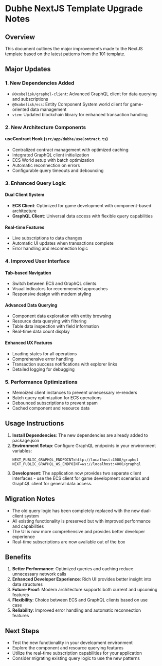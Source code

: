 # Dubhe NextJS Template Upgrade Notes

## Overview
This document outlines the major improvements made to the NextJS template based on the latest patterns from the 101 template.

## Major Updates

### 1. New Dependencies Added
- `@0xobelisk/graphql-client`: Advanced GraphQL client for data querying and subscriptions
- `@0xobelisk/ecs`: Entity Component System world client for game-oriented data management
- `viem`: Updated blockchain library for enhanced transaction handling

### 2. New Architecture Components

#### useContract Hook (`src/app/dubhe/useContract.ts`)
- Centralized contract management with optimized caching
- Integrated GraphQL client initialization
- ECS World setup with batch optimization
- Automatic reconnection on errors
- Configurable query timeouts and debouncing

### 3. Enhanced Query Logic

#### Dual Client System
- **ECS Client**: Optimized for game development with component-based architecture
- **GraphQL Client**: Universal data access with flexible query capabilities

#### Real-time Features
- Live subscriptions to data changes
- Automatic UI updates when transactions complete
- Error handling and reconnection logic

### 4. Improved User Interface

#### Tab-based Navigation
- Switch between ECS and GraphQL clients
- Visual indicators for recommended approaches
- Responsive design with modern styling

#### Advanced Data Querying
- Component data exploration with entity browsing
- Resource data querying with filtering
- Table data inspection with field information
- Real-time data count display

#### Enhanced UX Features
- Loading states for all operations
- Comprehensive error handling
- Transaction success notifications with explorer links
- Detailed logging for debugging

### 5. Performance Optimizations
- Memoized client instances to prevent unnecessary re-renders
- Batch query optimization for ECS operations
- Debounced subscriptions to prevent spam
- Cached component and resource data

## Usage Instructions

1. **Install Dependencies**: The new dependencies are already added to package.json
2. **Environment Setup**: Configure GraphQL endpoints in your environment variables:
   ```
   NEXT_PUBLIC_GRAPHQL_ENDPOINT=http://localhost:4000/graphql
   NEXT_PUBLIC_GRAPHQL_WS_ENDPOINT=ws://localhost:4000/graphql
   ```
3. **Development**: The application now provides two separate client interfaces - use the ECS client for game development scenarios and GraphQL client for general data access.

## Migration Notes

- The old query logic has been completely replaced with the new dual-client system
- All existing functionality is preserved but with improved performance and capabilities
- The UI is now more comprehensive and provides better developer experience
- Real-time subscriptions are now available out of the box

## Benefits

1. **Better Performance**: Optimized queries and caching reduce unnecessary network calls
2. **Enhanced Developer Experience**: Rich UI provides better insight into data structures
3. **Future-Proof**: Modern architecture supports both current and upcoming features
4. **Flexibility**: Choice between ECS and GraphQL clients based on use case
5. **Reliability**: Improved error handling and automatic reconnection features

## Next Steps

- Test the new functionality in your development environment
- Explore the component and resource querying features
- Utilize the real-time subscription capabilities for your application
- Consider migrating existing query logic to use the new patterns
